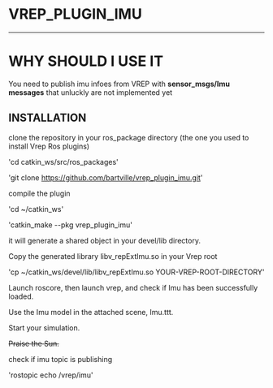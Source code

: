 VREP_PLUGIN_IMU
===================

- - - - 

# WHY SHOULD I USE IT #
You need to publish imu infoes from VREP with **sensor_msgs/Imu messages** that unluckly are not implemented yet

## INSTALLATION ##
clone the repository in your ros_package directory (the one you used to install Vrep Ros plugins)

'cd catkin_ws/src/ros_packages'

'git clone https://github.com/bartville/vrep_plugin_imu.git'

compile the plugin

'cd ~/catkin_ws'

'catkin_make --pkg vrep_plugin_imu'

it will generate a shared object in your devel/lib directory.

Copy the generated library libv_repExtImu.so in your Vrep root

'cp ~/catkin_ws/devel/lib/libv_repExtImu.so YOUR-VREP-ROOT-DIRECTORY'

Launch roscore, then launch vrep, and check if Imu has been successfully loaded.

Use the Imu model in the attached scene, Imu.ttt.

Start your simulation.

~~Praise the Sun.~~

check if imu topic is publishing

'rostopic echo /vrep/imu'

